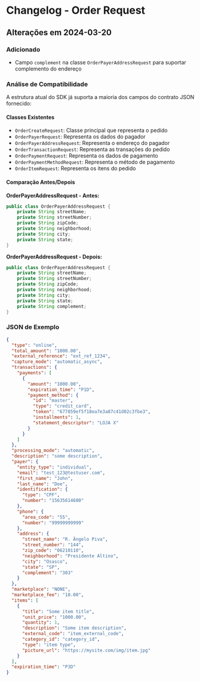 # Changelog - Order Request

## Alterações em 2024-03-20

### Adicionado
- Campo `complement` na classe `OrderPayerAddressRequest` para suportar complemento do endereço

### Análise de Compatibilidade
A estrutura atual do SDK já suporta a maioria dos campos do contrato JSON fornecido:

#### Classes Existentes
- `OrderCreateRequest`: Classe principal que representa o pedido
- `OrderPayerRequest`: Representa os dados do pagador
- `OrderPayerAddressRequest`: Representa o endereço do pagador
- `OrderTransactionRequest`: Representa as transações do pedido
- `OrderPaymentRequest`: Representa os dados de pagamento
- `OrderPaymentMethodRequest`: Representa o método de pagamento
- `OrderItemRequest`: Representa os itens do pedido

#### Comparação Antes/Depois

**OrderPayerAddressRequest - Antes:**
```java
public class OrderPayerAddressRequest {
    private String streetName;
    private String streetNumber;
    private String zipCode;
    private String neighborhood;
    private String city;
    private String state;
}
```

**OrderPayerAddressRequest - Depois:**
```java
public class OrderPayerAddressRequest {
    private String streetName;
    private String streetNumber;
    private String zipCode;
    private String neighborhood;
    private String city;
    private String state;
    private String complement;
}
```

### JSON de Exemplo
```json
{
  "type": "online",
  "total_amount": "1000.00",
  "external_reference": "ext_ref_1234",
  "capture_mode": "automatic_async",
  "transactions": {
    "payments": [
      {
        "amount": "1000.00",
        "expiration_time": "P1D",
        "payment_method": {
          "id": "master",
          "type": "credit_card",
          "token": "677859ef5f18ea7e3a87c41d02c3fbe3",
          "installments": 1,
          "statement_descriptor": "LOJA X"
        }
      }
    ]
  },
  "processing_mode": "automatic",
  "description": "some description",
  "payer": {
    "entity_type": "individual",
    "email": "test_123@testuser.com",
    "first_name": "John",
    "last_name": "Doe",
    "identification": {
      "type": "CPF",
      "number": "15635614680"
    },
    "phone": {
      "area_code": "55",
      "number": "99999999999"
    },
    "address": {
      "street_name": "R. Ângelo Piva",
      "street_number": "144",
      "zip_code": "06210110",
      "neighborhood": "Presidente Altino",
      "city": "Osasco",
      "state": "SP",
      "complement": "303"
    }
  },
  "marketplace": "NONE",
  "marketplace_fee": "10.00",
  "items": [
    {
      "title": "Some item title",
      "unit_price": "1000.00",
      "quantity": 1,
      "description": "Some item description",
      "external_code": "item_external_code",
      "category_id": "category_id",
      "type": "item type",
      "picture_url": "https://mysite.com/img/item.jpg"
    }
  ],
  "expiration_time": "P3D"
}
``` 